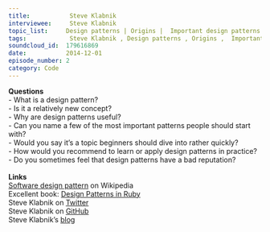 ```yaml
--- 
title:           Steve Klabnik 
interviewee:     Steve Klabnik 
topic_list:     Design patterns | Origins |  Important design patterns | Useful | Learn & apply | Bad reputation
tags:            Steve Klabnik , Design patterns , Origins ,  Important design patterns , Useful , Learn  apply , Bad reputation
soundcloud_id:  179616869
date:           2014-12-01
episode_number: 2
category: Code
---
```


<p class="show_notes_display"><b>Questions<br></b>- What is a design pattern?<br>- Is it a relatively new concept?<b><br></b>- Why are design patterns useful?<br>- Can you name a few of the most important patterns people should start with?<br>- Would you say it’s a topic beginners should dive into rather quickly?<br>- How would you recommend to learn or apply design patterns in practice?<br>- Do you sometimes feel that design patterns have a bad reputation?<br><br><b>Links<br></b><a rel="nofollow" target="_blank" href="http://en.wikipedia.org/wiki/Software_design_pattern">Software design pattern</a> on Wikipedia<br>Excellent book: <a rel="nofollow" target="_blank" href="http://www.amazon.com/Design-Patterns-Ruby-Russ-Olsen/dp/0321490452">Design Patterns in Ruby</a><b><br></b>Steve Klabnik on <a rel="nofollow" target="_blank" href="https://twitter.com/steveklabnik">Twitter</a><br>Steve Klabnik on <a rel="nofollow" target="_blank" href="https://github.com/steveklabnik">GitHub</a><br>Steve Klabnik’s <a rel="nofollow" target="_blank" href="http://blog.steveklabnik.com/">blog</a><br><br><b><br></b></p>
